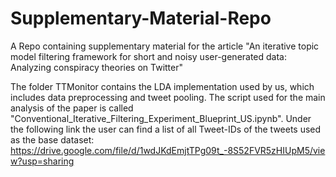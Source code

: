 # Supplementary-Material-Repo
A Repo containing supplementary material for the article "An iterative topic model filtering framework for short and noisy user-generated data: Analyzing conspiracy theories on Twitter"

The folder TTMonitor contains the LDA implementation used by us, which includes data preprocessing and tweet pooling. The script used for the main analysis of the paper is called "Conventional_Iterative_Filtering_Experiment_Blueprint_US.ipynb". Under the following link the user can find a list of all Tweet-IDs of the tweets used as the base dataset: https://drive.google.com/file/d/1wdJKdEmjtTPg09t_-8S52FVR5zHIUpM5/view?usp=sharing

